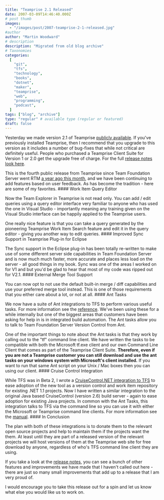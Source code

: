```yaml
---
title: "Teamprise 2.1 Released"
date: 2007-03-09T14:46:40.000Z
# post thumb
images:
  - "/images/post/2007-teamprise-2-1-released.jpg"
#author
author: "Martin Woodward"
# description
description: "Migrated from old blog archive"
# Taxonomies
categories:
  [
    "git",
    "tfs",
    "technology",
    "books",
    "dotnet",
    "maker",
    "teamprise",
    "web",
    "programming",
    "podcast",
  ]
tags: ["blog", "archive"]
type: "regular" # available type (regular or featured)
draft: false
---
```


Yesterday we made version 2.1 of Teamprise [publicly available](http://www.teamprise.com/download/index.html). If you've previously installed Teamprise, then I recommend that you upgrade to this version as it includes a number of bug-fixes that while not critical are definitely useful. People who purchased a Teamprise Client Suite for Version 1 or 2.0 get the upgrade free of charge. For the full [release notes look here](http://download.teamprise.com/cs/latest/release-notes/release-notes-2.1.1.5341R.html).

This is the fourth public release from Teamprise since Team Foundation Server went RTM [a year ago this month](http://blogs.msdn.com/jeffbe/archive/2006/03/17/553858.aspx), and we have been continuing to add features based on user feedback. As has become the tradition - here are some of my favorites. #### Work Item Query Editor

Now the Team Explorer in Teamprise is not read only. You can add / edit queries using a query editor interface very familiar to anyone who has used the one in Visual Studio - importantly meaning any training given on the Visual Studio interface can be happily applied to the Teamprise users.

One really nice feature is that you can take a query generated by the pioneering Teamprise Work Item Search feature and edit it in the query editor - giving you another way to edit queries. #### Improved Sync Support in Teamprise Plug-in for Eclipse

The Sync support in the Eclipse plug-in has been totally re-written to make use of some different server side capabilities in Team Foundation Server and is now much much faster, more accurate and places less load on the server - all good things in my book. Sync was one of the areas I worked on for V1 and but you'd be glad to hear that most of my code was ripped out for V2.1. #### External Merge Tool Support

You can now opt to not use the default built-in merge / diff capabilities and use your preferred merge tool instead. This is one of those requirements that you either care about a lot, or not at all. #### Ant Tasks

We now have a suite of Ant integrations to TFS to perform various useful tasks. For more information see the [reference](http://download.teamprise.com/cs/latest/docs/ant/manual.html). We've been using these for a while internally but one of the biggest areas that customers have been asking for help in is in integrated build automation. The Ant tasks allow you to talk to Team Foundation Server Version Control from Ant.

One of the important things to note about the Ant tasks is that they work by calling out to the "tf" command line client. We have written the tasks to be compatible with both the Microsoft tf.exe client and our own Command Line Client that comes as part of the Teamprise Client Suite. **Therefore, even if you are not a Teamprise customer you can still download and use the ant tasks on your windows system with Microsoft's client installed.** If you want to run that same Ant script on your Unix / Mac boxes then you can using our client. #### Cruise Control Integration

While TFS was in Beta 2, I wrote a [CruiseControl.NET integration to TFS](http://www.codeplex.com/TFSCCNetPlugin/) to ease adoption of the new tool as a version control and work item repository for existing .NET 1.1 projects. Now I have written a similar integration to the original Java based CruiseControl (version 2.6) build server - again to ease adoption for existing Java projects. In common with the Ant Tasks, this integration talks to TFS via the command line so you can use it with either the Microsoft or Teamprise command line clients. For more information see the [manual](http://download.teamprise.com/cs/latest/docs/cruisecontrol/manual.html). #### In Conclusion

The plan with both of these integrations is to donate them to the relevant open source projects and help to maintain them if the projects want the them. At least until they are part of a released version of the relevant projects we will host versions of them at the Teamprise web site for free download by anyone, regardless of who's TFS command line client they are using.

If you take a look at the [release notes](http://download.teamprise.com/cs/latest/release-notes/release-notes-2.1.1.5341R.html), you can see a bunch of other features and improvements we have made that I haven't called out here - there are just so many small improvements that add up to a release that I am very proud of.

I would encourage you to take this release out for a spin and let us know what else you would like us to work on.
